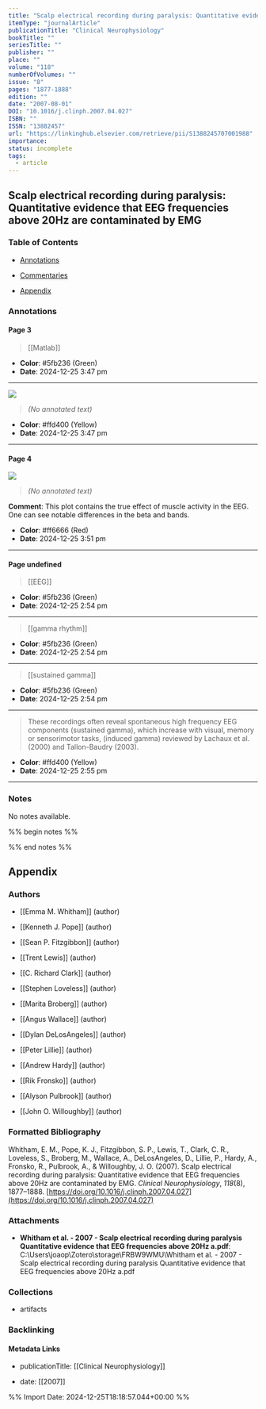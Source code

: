 ```yaml
---
title: "Scalp electrical recording during paralysis: Quantitative evidence that EEG frequencies above 20Hz are contaminated by EMG"
itemType: "journalArticle"
publicationTitle: "Clinical Neurophysiology"
bookTitle: ""
seriesTitle: ""
publisher: ""
place: ""
volume: "118"
numberOfVolumes: ""
issue: "8"
pages: "1877-1888"
edition: ""
date: "2007-08-01"
DOI: "10.1016/j.clinph.2007.04.027"
ISBN: ""
ISSN: "13882457"
url: "https://linkinghub.elsevier.com/retrieve/pii/S1388245707001988"
importance: 
status: incomplete
tags:
  - article
---
```


## Scalp electrical recording during paralysis: Quantitative evidence that EEG frequencies above 20Hz are contaminated by EMG

### Table of Contents

- [Annotations](#annotations)

+ [Commentaries](#commentaries)

- [Appendix](#appendix)

### Annotations




#### Page 3








> [[Matlab]]





- **Color**: #5fb236 (Green)
- **Date**: 2024-12-25 3:47 pm

---




![](<0 - Supplementary/images/whithamScalpElectricalRecording2007.md/image-3-x33-y469.png>)



> *(No annotated text)*




- **Color**: #ffd400 (Yellow)
- **Date**: 2024-12-25 3:47 pm

---



#### Page 4




![](<0 - Supplementary/images/whithamScalpElectricalRecording2007.md/image-4-x30-y139.png>)



> *(No annotated text)*



**Comment**: This plot contains the true effect of muscle activity in the EEG. One can see notable differences in the beta and bands.


- **Color**: #ff6666 (Red)
- **Date**: 2024-12-25 3:51 pm

---



#### Page undefined








> [[EEG]]





- **Color**: #5fb236 (Green)
- **Date**: 2024-12-25 2:54 pm

---








> [[gamma rhythm]]





- **Color**: #5fb236 (Green)
- **Date**: 2024-12-25 2:54 pm

---








> [[sustained gamma]]





- **Color**: #5fb236 (Green)
- **Date**: 2024-12-25 2:54 pm

---







> These recordings often reveal spontaneous high frequency EEG components (sustained gamma), which increase with visual, memory or sensorimotor tasks, (induced gamma) reviewed by Lachaux et al. (2000) and Tallon-Baudry (2003).





- **Color**: #ffd400 (Yellow)
- **Date**: 2024-12-25 2:55 pm

---





### Notes


No notes available.


%% begin notes %%

<!-- Write your personal notes here -->

%% end notes %%

## Appendix

### Authors


- [[Emma M. Whitham]] (author)

- [[Kenneth J. Pope]] (author)

- [[Sean P. Fitzgibbon]] (author)

- [[Trent Lewis]] (author)

- [[C. Richard Clark]] (author)

- [[Stephen Loveless]] (author)

- [[Marita Broberg]] (author)

- [[Angus Wallace]] (author)

- [[Dylan DeLosAngeles]] (author)

- [[Peter Lillie]] (author)

- [[Andrew Hardy]] (author)

- [[Rik Fronsko]] (author)

- [[Alyson Pulbrook]] (author)

- [[John O. Willoughby]] (author)




### Formatted Bibliography

Whitham, E. M., Pope, K. J., Fitzgibbon, S. P., Lewis, T., Clark, C. R., Loveless, S., Broberg, M., Wallace, A., DeLosAngeles, D., Lillie, P., Hardy, A., Fronsko, R., Pulbrook, A., & Willoughby, J. O. (2007). Scalp electrical recording during paralysis: Quantitative evidence that EEG frequencies above 20Hz are contaminated by EMG. _Clinical Neurophysiology_, _118_(8), 1877–1888. [https://doi.org/10.1016/j.clinph.2007.04.027](https://doi.org/10.1016/j.clinph.2007.04.027)




### Attachments


- **Whitham et al. - 2007 - Scalp electrical recording during paralysis Quantitative evidence that EEG frequencies above 20Hz a.pdf**: C:\Users\joaop\Zotero\storage\FRBW9WMU\Whitham et al. - 2007 - Scalp electrical recording during paralysis Quantitative evidence that EEG frequencies above 20Hz a.pdf




### Collections


- artifacts





### Backlinking


#### Metadata Links


- publicationTitle: [[Clinical Neurophysiology]]




- date: [[2007]]






%% Import Date: 2024-12-25T18:18:57.044+00:00 %%
